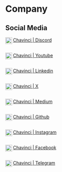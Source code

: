 # Company

## Social Media


<a href="https://discord.gg/zfJEzYEnVD"><img align="left" src="https://raw.githubusercontent.com/srkanyalcinkaya/docs-chavinci/main/docs/assets/images/discord.png" alt="Chavinci | Discord" width="21px"/>Chavinci | Discord</a></br> </br>

<a href="https://www.youtube.com/channel/UCVezGvOVCzviakDX63jPeHQ"><img align="left" src="https://raw.githubusercontent.com/srkanyalcinkaya/docs-chavinci/main/docs/assets/images/youtube.png" alt="Chavinci | Youtube" width="21px"/>Chavinci | Youtube</a></br> </br>

<a href="https://www.linkedin.com/company/chavinci/"><img align="left" src="https://raw.githubusercontent.com/srkanyalcinkaya/docs-chavinci/main/docs/assets/images/linkedin.png" alt="Chavinci | Linkedin" width="21px"/>Chavinci | Linkedin</a></br> </br>

<a href="https://twitter.com/ChavinciNetwork"><img align="left" src="https://raw.githubusercontent.com/srkanyalcinkaya/docs-chavinci/main/docs/assets/images/twitter.png" alt="Chavinci | X" width="21px"/>Chavinci | X</a></br> </br>

<a href="https://medium.com/@chavinci"><img align="left" src="https://raw.githubusercontent.com/srkanyalcinkaya/docs-chavinci/main/docs/assets/images/medium.png" alt="Chavinci | Medium" width="21px"/>Chavinci | Medium</a></br> </br>

<a href="https://github.com/chavinci-chain"><img align="left" src="https://raw.githubusercontent.com/srkanyalcinkaya/docs-chavinci/main/docs/assets/images/github.png" alt="Chavinci | Github" width="21px"/>Chavinci | Github</a></br> </br>

<a href="https://www.instagram.com/chavincii/"><img align="left" src="https://raw.githubusercontent.com/srkanyalcinkaya/docs-chavinci/main/docs/assets/images/instagram.png" alt="Chavinci | Instagram" width="21px"/>Chavinci | Instagram</a></br> </br>

<a href="https://www.facebook.com/chavincinetwork/"><img align="left" src="https://raw.githubusercontent.com/srkanyalcinkaya/docs-chavinci/main/docs/assets/images/facebook.png" alt="Chavinci | Facebook" width="21px"/>Chavinci | Facebook</a></br> </br>

<a href="https://t.me/chavinci"><img align="left" src="https://raw.githubusercontent.com/srkanyalcinkaya/docs-chavinci/main/docs/assets/images/telegram.png" alt="Chavinci | Telegram" width="21px"/>Chavinci | Telegram</a></br> </br>

</br>